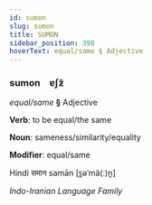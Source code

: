 ```yaml
---
id: sumon
slug: sumon
title: SUMON
sidebar_position: 398
hoverText: equal/same § Adjective
---
```


### sumon&emsp;<span kind="abugida">ɐʃƶ̃</span>

*equal/same* **§** Adjective

**Verb**: to be equal/the same

**Noun**: sameness/similarity/equality

**Modifier**: equal/same

Hindi समान samān [s̪əˈmã(ː)n̪]

*Indo-Iranian Language Family*